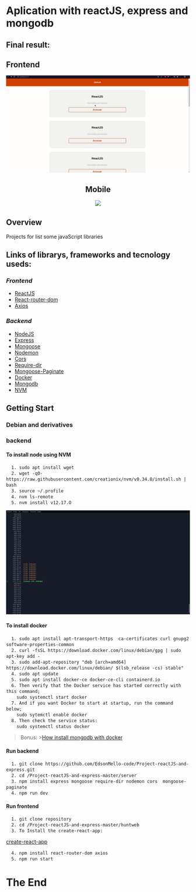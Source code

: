 # Aplication with reactJS, express and mongodb 

## Final result: 

## Frontend

<div align="center">

  ![](/assets/previw2.gif)


## Mobile

  ![](/assets/mobile.gif)


</div>
 

## Overview

<p>
  Projects for list some javaScript libraries
</p>

## Links of librarys, frameworks and tecnology useds:

### **_Frontend_**

  - [ReactJS](https://reactjs.org/)
  - [React-router-dom](https://www.npmjs.com/package/react-router-dom)
  - [Axios](https://github.com/axios/axios)

### **_Backend_**

  - [NodeJS](https://nodejs.org/en/)
  - [Express](https://expressjs.com/)
  - [Mongoose](https://mongoosejs.com/)
  - [Nodemon](https://www.npmjs.com/package/nodemon)
  - [Cors](https://www.npmjs.com/package/cors)
  - [Require-dir](https://www.npmjs.com/package/require-dir)
  - [Mongoose-Paginate](https://www.npmjs.com/package/mongoose-paginate)
  - [Docker](https://www.docker.com/)
  - [Mongodb](https://www.mongodb.com/)
  - [NVM](https://www.hostinger.com.br/tutoriais/instalar-node-js-ubuntu/)
  ## Getting Start

  ### Debian and derivatives 

  ### backend

  #### To install node using NVM
      1. sudo apt install wget
      2. wget -qO- https://raw.githubusercontent.com/creationix/nvm/v0.34.0/install.sh | bash
      3. source ~/.profile
      4. nvm ls-remote
      5. nvm install v12.17.O
  ![](./assets/nvm.png)
  #### To install docker
      1. sudo apt install apt-transport-https  ca-certificates curl gnupg2 software-properties-common
      2. curl -fsSL https://download.docker.com/linux/debian/gpg | sudo apt-key add -
      3. sudo add-apt-repository "deb [arch=amd64] https://download.docker.com/linux/debian/ $(lsb_release -cs) stable"
      4. sudo apt update
      5. sudo apt install docker-ce docker-ce-cli containerd.io
      6. Then verify that the Docker service has started correctly with this command;
        sudo systemctl start docker
      7. And if you want Docker to start at startup, run the command below;
        sudo sytemctl enable docker
      8. Then check the service status:
        sudo systemctl status docker
  >Bonus:
    >[How install mongodb with docker](https://medium.com/dockerbr/mongodb-no-docker-dd3b72c7efb7)  

  #### Run backend  

      1. git clone https://github.com/EdsonMello-code/Project-reactJS-and-express.git
      2. cd /Project-reactJS-and-express-master/server
      3. npm install express mongoose require-dir nodemon cors  mongoose-paginate 
      4. npm run dev

  #### Run frontend

      1. git clone repository
      2. cd /Project-reactJS-and-express-master/huntweb
      3. To Install the create-react-app:
  [create-react-app](https://reactjs.org/docs/create-a-new-react-app.html)

      4. npm install react-router-dom axios
      5. npm run start

# The End